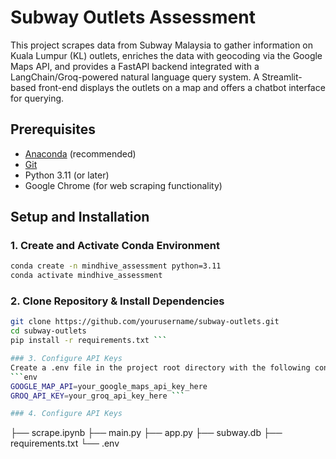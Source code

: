 # Subway Outlets Assessment

This project scrapes data from Subway Malaysia to gather information on Kuala Lumpur (KL) outlets, enriches the data with geocoding via the Google Maps API, and provides a FastAPI backend integrated with a LangChain/Groq-powered natural language query system. A Streamlit-based front-end displays the outlets on a map and offers a chatbot interface for querying.

## Prerequisites

- [Anaconda](https://www.anaconda.com/download) (recommended)
- [Git](https://git-scm.com/downloads)
- Python 3.11 (or later)
- Google Chrome (for web scraping functionality)

## Setup and Installation

### 1. Create and Activate Conda Environment
```bash
conda create -n mindhive_assessment python=3.11
conda activate mindhive_assessment 
```

### 2. Clone Repository & Install Dependencies
```bash
git clone https://github.com/yourusername/subway-outlets.git
cd subway-outlets
pip install -r requirements.txt ```

### 3. Configure API Keys
Create a .env file in the project root directory with the following content:
```env
GOOGLE_MAP_API=your_google_maps_api_key_here
GROQ_API_KEY=your_groq_api_key_here ```

### 4. Configure API Keys
```
├── scrape.ipynb
├── main.py
├── app.py
├── subway.db
├── requirements.txt
└── .env
```



